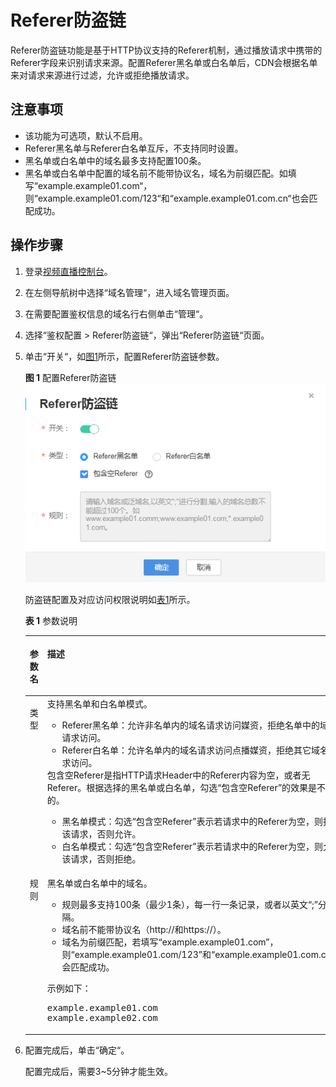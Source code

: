# Referer防盗链<a name="live01000301"></a>

Referer防盗链功能是基于HTTP协议支持的Referer机制，通过播放请求中携带的Referer字段来识别请求来源。配置Referer黑名单或白名单后，CDN会根据名单来对请求来源进行过滤，允许或拒绝播放请求。

## 注意事项<a name="section9354115514113"></a>

-   该功能为可选项，默认不启用。
-   Referer黑名单与Referer白名单互斥，不支持同时设置。
-   黑名单或白名单中的域名最多支持配置100条。
-   黑名单或白名单中配置的域名前不能带协议名，域名为前缀匹配。如填写“example.example01.com“，则“example.example01.com/123“和“example.example01.com.cn“也会匹配成功。

## 操作步骤<a name="section12744193714437"></a>

1.  登录[视频直播控制台](视频直播控制台https://console.huaweicloud.com/live)。
2.  在左侧导航树中选择“域名管理“，进入域名管理页面。
3.  在需要配置鉴权信息的域名行右侧单击“管理“。
4.  选择“鉴权配置 \> Referer防盗链“，弹出“Referer防盗链“页面。
5.  单击“开关“，如[图1](#fig657733201016)所示，配置Referer防盗链参数。

    **图 1**  配置Referer防盗链<a name="fig657733201016"></a>  
    ![](figures/配置Referer防盗链.png "配置Referer防盗链")

    防盗链配置及对应访问权限说明如[表1](#zh-cn_topic_0129356805_table837817528191)所示。

    **表 1**  参数说明

    <a name="zh-cn_topic_0129356805_table837817528191"></a>
    <table><thead align="left"><tr id="zh-cn_topic_0129356805_zh-cn_topic_0111450891_row19890101885714"><th class="cellrowborder" valign="top" width="10.67%" id="mcps1.2.3.1.1"><p id="zh-cn_topic_0129356805_zh-cn_topic_0111450891_p182343561940"><a name="zh-cn_topic_0129356805_zh-cn_topic_0111450891_p182343561940"></a><a name="zh-cn_topic_0129356805_zh-cn_topic_0111450891_p182343561940"></a>参数名</p>
    </th>
    <th class="cellrowborder" valign="top" width="89.33%" id="mcps1.2.3.1.2"><p id="zh-cn_topic_0129356805_zh-cn_topic_0111450891_p6890181895711"><a name="zh-cn_topic_0129356805_zh-cn_topic_0111450891_p6890181895711"></a><a name="zh-cn_topic_0129356805_zh-cn_topic_0111450891_p6890181895711"></a>描述</p>
    </th>
    </tr>
    </thead>
    <tbody><tr id="zh-cn_topic_0129356805_zh-cn_topic_0111450891_row1089016185579"><td class="cellrowborder" valign="top" width="10.67%" headers="mcps1.2.3.1.1 "><p id="zh-cn_topic_0129356805_zh-cn_topic_0111450891_p323410562417"><a name="zh-cn_topic_0129356805_zh-cn_topic_0111450891_p323410562417"></a><a name="zh-cn_topic_0129356805_zh-cn_topic_0111450891_p323410562417"></a>类型</p>
    </td>
    <td class="cellrowborder" valign="top" width="89.33%" headers="mcps1.2.3.1.2 "><div class="p" id="p4796204561519"><a name="p4796204561519"></a><a name="p4796204561519"></a>支持黑名单和白名单模式。<a name="ul1528259181510"></a><a name="ul1528259181510"></a><ul id="ul1528259181510"><li>Referer黑名单：允许非名单内的域名请求访问媒资，拒绝名单中的域名请求访问。</li><li>Referer白名单：允许名单内的域名请求访问点播媒资，拒绝其它域名请求访问。</li></ul>
    </div>
    <div class="p" id="p5232182113217"><a name="p5232182113217"></a><a name="p5232182113217"></a>包含空Referer是指HTTP请求Header中的Referer内容为空，或者无Referer。根据选择的黑名单或白名单，勾选“包含空Referer”的效果是不同的。<a name="ul413616772312"></a><a name="ul413616772312"></a><ul id="ul413616772312"><li>黑名单模式：勾选“包含空Referer”表示若请求中的Referer为空，则拒绝该请求，否则允许。</li><li>白名单模式：勾选“包含空Referer”表示若请求中的Referer为空，则允许该请求，否则拒绝。</li></ul>
    </div>
    </td>
    </tr>
    <tr id="zh-cn_topic_0129356805_zh-cn_topic_0111450891_row4725335657"><td class="cellrowborder" valign="top" width="10.67%" headers="mcps1.2.3.1.1 "><p id="zh-cn_topic_0129356805_zh-cn_topic_0111450891_p1872653520517"><a name="zh-cn_topic_0129356805_zh-cn_topic_0111450891_p1872653520517"></a><a name="zh-cn_topic_0129356805_zh-cn_topic_0111450891_p1872653520517"></a>规则</p>
    </td>
    <td class="cellrowborder" valign="top" width="89.33%" headers="mcps1.2.3.1.2 "><p id="zh-cn_topic_0129356805_zh-cn_topic_0111450891_p15426936145216"><a name="zh-cn_topic_0129356805_zh-cn_topic_0111450891_p15426936145216"></a><a name="zh-cn_topic_0129356805_zh-cn_topic_0111450891_p15426936145216"></a>黑名单或白名单中的域名。</p>
    <a name="zh-cn_topic_0129356805_ul1316151174219"></a><a name="zh-cn_topic_0129356805_ul1316151174219"></a><ul id="zh-cn_topic_0129356805_ul1316151174219"><li>规则最多支持100条（最少1条），每一行一条记录，或者以英文<span class="parmvalue" id="zh-cn_topic_0129356805_parmvalue1116131117425"><a name="zh-cn_topic_0129356805_parmvalue1116131117425"></a><a name="zh-cn_topic_0129356805_parmvalue1116131117425"></a>“;”</span>分隔。</li><li>域名前不能带协议名（http://和https://）。</li><li>域名为前缀匹配，若填写<span class="parmvalue" id="parmvalue1293467145119"><a name="parmvalue1293467145119"></a><a name="parmvalue1293467145119"></a>“example.example01.com”</span>，则<span class="parmvalue" id="parmvalue1793487125112"><a name="parmvalue1793487125112"></a><a name="parmvalue1793487125112"></a>“example.example01.com/123”</span>和<span class="parmvalue" id="parmvalue14934571519"><a name="parmvalue14934571519"></a><a name="parmvalue14934571519"></a>“example.example01.com.cn”</span>也会匹配成功。</li></ul>
    <p id="zh-cn_topic_0129356805_zh-cn_topic_0111450891_p588117345615"><a name="zh-cn_topic_0129356805_zh-cn_topic_0111450891_p588117345615"></a><a name="zh-cn_topic_0129356805_zh-cn_topic_0111450891_p588117345615"></a>示例如下：</p>
    <pre class="screen" id="screen38364143112"><a name="screen38364143112"></a><a name="screen38364143112"></a>example.example01.com
    example.example02.com</pre>
    </td>
    </tr>
    </tbody>
    </table>

6.  配置完成后，单击“确定“。

    配置完成后，需要3\~5分钟才能生效。


